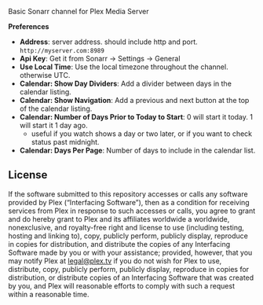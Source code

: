 Basic Sonarr channel for Plex Media Server

**Preferences**
  * **Address**: server address. should include http and port. `http://myserver.com:8989`
  * **Api Key**: Get it from Sonarr -> Settings -> General
  * **Use Local Time**: Use the local timezone throughout the channel. otherwise UTC.
  * **Calendar: Show Day Dividers**: Add a divider between days in the calendar listing.
  * **Calendar: Show Navigation**: Add a previous and next button at the top of the calendar listing.
  * **Calendar: Number of Days Prior to Today to Start**: 0 will start it today. 1 will start it 1 day ago.
    - useful if you watch shows a day or two later, or if you want to check status past midnight.
  * **Calendar: Days Per Page**: Number of days to include in the calendar list.

License
-------

If the software submitted to this repository accesses or calls any software provided by Plex (“Interfacing Software”), then as a condition for receiving services from Plex in response to such accesses or calls, you agree to grant and do hereby grant to Plex and its affiliates worldwide a worldwide, nonexclusive, and royalty-free right and license to use (including testing, hosting and linking to), copy, publicly perform, publicly display, reproduce in copies for distribution, and distribute the copies of any Interfacing Software made by you or with your assistance; provided, however, that you may notify Plex at legal@plex.tv if you do not wish for Plex to use, distribute, copy, publicly perform, publicly display, reproduce in copies for distribution, or distribute copies of an Interfacing Software that was created by you, and Plex will reasonable efforts to comply with such a request within a reasonable time.
